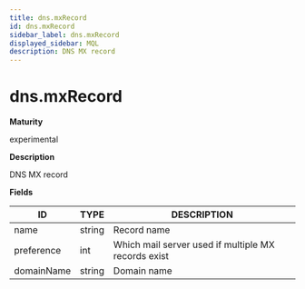 ```yaml
---
title: dns.mxRecord
id: dns.mxRecord
sidebar_label: dns.mxRecord
displayed_sidebar: MQL
description: DNS MX record
---
```


# dns.mxRecord

**Maturity**

experimental

**Description**

DNS MX record

**Fields**

| ID         | TYPE   | DESCRIPTION                                         |
| ---------- | ------ | --------------------------------------------------- |
| name       | string | Record name                                         |
| preference | int    | Which mail server used if multiple MX records exist |
| domainName | string | Domain name                                         |
